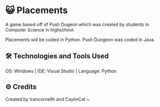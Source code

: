 # :smiley_cat: Placements
A game based off of Push Dugeon which was created by students in Computer Science in highschool.

Placements will be coded in Python. Push Dungeon was coded in Java.

## :hammer_and_wrench: Technologies and Tools Used

OS: Windows | IDE: Visual Studio | Language: Python

## :gear: Credits

Created by trancornellh and CaylinCat ~
